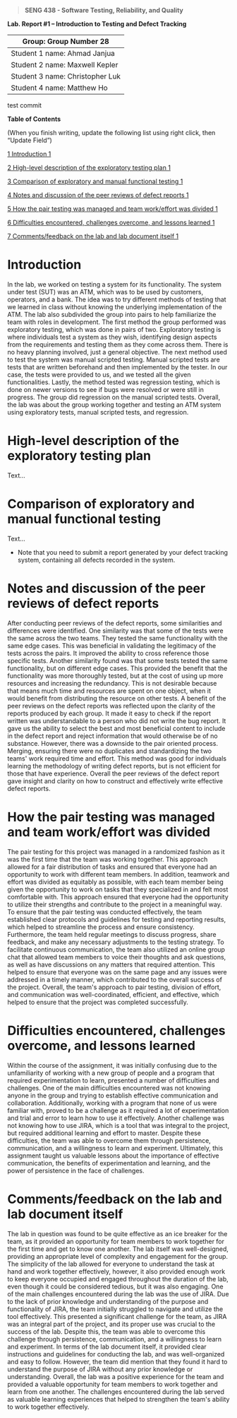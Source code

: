 >   **SENG 438 - Software Testing, Reliability, and Quality**

**Lab. Report \#1 – Introduction to Testing and Defect Tracking**

| Group: Group Number   28  |
|-----------------|
| Student 1 name:   Ahmad Janjua        |   
| Student 2 name:   Maxwell Kepler      |   
| Student 3 name:   Christopher Luk     |   
| Student 4 name:   Matthew Ho          |  
test commit


**Table of Contents**

(When you finish writing, update the following list using right click, then
“Update Field”)

[1 Introduction	1](#introduction)

[2 High-level description of the exploratory testing plan	1](#high-level-description-of-the-exploratory-testing-plan)

[3 Comparison of exploratory and manual functional testing	1](#comparison-of-exploratory-and-manual-functional-testing)

[4 Notes and discussion of the peer reviews of defect reports	1](#notes-and-discussion-of-the-peer-reviews-of-defect-reports)

[5 How the pair testing was managed and team work/effort was
divided	1](#how-the-pair-testing-was-managed-and-team-workeffort-was-divided)

[6 Difficulties encountered, challenges overcome, and lessons
learned	1](#difficulties-encountered-challenges-overcome-and-lessons-learned)

[7 Comments/feedback on the lab and lab document itself	1](#commentsfeedback-on-the-lab-and-lab-document-itself)

# Introduction

In the lab, we worked on testing a system for its functionality. The system under test (SUT) was an ATM, which was to be used by customers, operators, and a bank. The idea was to try different methods of testing that we learned in class without knowing the underlying implementation of the ATM. The lab also subdivided the group into pairs to help familiarize the team with roles in development. The first method the group performed was exploratory testing, which was done in pairs of two. Exploratory testing is where individuals test a system as they wish, identifying design aspects from the requirements and testing them as they come across them. There is no heavy planning involved, just a general objective. The next method used to test the system was manual scripted testing. Manual scripted tests are tests that are written beforehand and then implemented by the tester. In our case, the tests were provided to us, and we tested all the given functionalities. Lastly, the method tested was regression testing, which is done on newer versions to see if bugs were resolved or were still in progress. The group did regression on the manual scripted tests. Overall, the lab was about the group working together and testing an ATM system using exploratory tests, manual scripted tests, and regression.

# High-level description of the exploratory testing plan

Text…

# Comparison of exploratory and manual functional testing

Text…

-   Note that you need to submit a report generated by your defect tracking
    system, containing all defects recorded in the system.

# Notes and discussion of the peer reviews of defect reports

After conducting peer reviews of the defect reports, some similarities and differences were identified. One similarity was that some of the tests were the same across the two teams. They tested the same functionality with the same edge cases. This was beneficial in validating the legitimacy of the tests across the pairs. It improved the ability to cross reference those specific tests. Another similarity found was that some tests tested the same functionality, but on different edge cases. This provided the benefit that the functionality was more thoroughly tested, but at the cost of using up more resources and increasing the redundancy. This is not desirable because that means much time and resources are spent on one object, when it would benefit from distributing the resource on other tests. 
A benefit of the peer reviews on the defect reports was reflected upon the clarity of the reports produced by each group. It made it easy to check if the report written was understandable to a person who did not write the bug report. It gave us the ability to select the best and most beneficial content to include in the defect report and reject information that would otherwise be of no substance. However, there was a  downside to the pair oriented process. Merging, ensuring there were no duplicates and standardizing the two teams' work required time and effort. This method was good for individuals learning the methodology of writing defect reports, but is not efficient for those that have experience. Overall the peer reviews of the defect report gave insight and clarity on how to construct and effectively write effective defect reports.

# How the pair testing was managed and team work/effort was divided 

The pair testing for this project was managed in a randomized fashion as it was the first time that the team was working together. This approach allowed for a fair distribution of tasks and ensured that everyone had an opportunity to work with different team members. In addition, teamwork and effort was divided as equitably as possible, with each team member being given the opportunity to work on tasks that they specialized in and felt most comfortable with. This approach ensured that everyone had the opportunity to utilize their strengths and contribute to the project in a meaningful way. To ensure that the pair testing was conducted effectively, the team established clear protocols and guidelines for testing and reporting results, which helped to streamline the process and ensure consistency. Furthermore, the team held regular meetings to discuss progress, share feedback, and make any necessary adjustments to the testing strategy. To facilitate continuous communication, the team also utilized an online group chat that allowed team members to voice their thoughts and ask questions, as well as have discussions on any matters that required attention. This helped to ensure that everyone was on the same page and any issues were addressed in a timely manner, which contributed to the overall success of the project. Overall, the team's approach to pair testing, division of effort, and communication was well-coordinated, efficient, and effective, which helped to ensure that the project was completed successfully.

# Difficulties encountered, challenges overcome, and lessons learned

Within the course of the assignment, it was initially confusing due to the unfamiliarity of working with a new group of people and a program that required experimentation to learn, presented a number of difficulties and challenges. One of the main difficulties encountered was not knowing anyone in the group and trying to establish effective communication and collaboration. Additionally, working with a program that none of us were familiar with, proved to be a challenge as it required a lot of experimentation and trial and error to learn how to use it effectively. Another challenge was not knowing how to use JIRA, which is a tool that was integral to the project, but required additional learning and effort to master. Despite these difficulties, the team was able to overcome them through persistence, communication, and a willingness to learn and experiment. Ultimately, this assignment taught us valuable lessons about the importance of effective communication, the benefits of experimentation and learning, and the power of persistence in the face of challenges.

# Comments/feedback on the lab and lab document itself

The lab in question was found to be quite effective as an ice breaker for the team, as it provided an opportunity for team members to work together for the first time and get to know one another. The lab itself was well-designed, providing an appropriate level of complexity and engagement for the group. The simplicity of the lab allowed for everyone to understand the task at hand and work together effectively, however, it also provided enough work to keep everyone occupied and engaged throughout the duration of the lab, even though it could be considered tedious, but it was also engaging.
One of the main challenges encountered during the lab was the use of JIRA. Due to the lack of prior knowledge and understanding of the purpose and functionality of JIRA, the team initially struggled to navigate and utilize the tool effectively. This presented a significant challenge for the team, as JIRA was an integral part of the project, and its proper use was crucial to the success of the lab. Despite this, the team was able to overcome this challenge through persistence, communication, and a willingness to learn and experiment.
In terms of the lab document itself, it provided clear instructions and guidelines for conducting the lab, and was well-organized and easy to follow. However, the team did mention that they found it hard to understand the purpose of JIRA without any prior knowledge or understanding.
Overall, the lab was a positive experience for the team and provided a valuable opportunity for team members to work together and learn from one another. The challenges encountered during the lab served as valuable learning experiences that helped to strengthen the team's ability to work together effectively.

